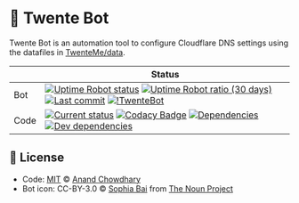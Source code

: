 # 🤖 Twente Bot

Twente Bot is an automation tool to configure Cloudflare DNS settings using the datafiles in [TwenteMe/data](https://github.com/TwenteMe/data).

| | Status |
| ----- | ----- |
| Bot | [![Uptime Robot status](https://img.shields.io/uptimerobot/status/m784285573-9438bf693d87fcbb1cd082ef)](https://stats.uptimerobot.com/m29YvtjqOg) [![Uptime Robot ratio (30 days)](https://img.shields.io/uptimerobot/ratio/m784285573-9438bf693d87fcbb1cd082ef)](https://stats.uptimerobot.com/m29YvtjqOg) [![Last commit](https://badgen.net/github/last-commit/TwenteMe/bot)](https://github.com/TwenteMe/bot/commits/master) [![!TwenteBot](https://img.shields.io/badge/github-%40TwenteBot-blue)](https://github.com/TwenteBot) |
| Code | [![Current status](https://badgen.net/github/status/TwenteMe/bot)](https://github.com/TwenteMe/bot/commits/master) [![Codacy Badge](https://img.shields.io/codacy/grade/57b85a0869834e5da6d2037fbf15db12)](https://www.codacy.com/gh/TwenteMe/botBadge_Grade) [![Dependencies](https://img.shields.io/david/TwenteMe/bot)](http://david-dm.org/TwenteMe/bot) [![Dev dependencies](https://img.shields.io/david/dev/TwenteMe/bot)](http://david-dm.org/TwenteMe/bot) |
## 📃 License

- Code: [MIT](./LICENSE) © [Anand Chowdhary](https://anandchowdhary.com)
- Bot icon: CC-BY-3.0 © [Sophia Bai](https://thenounproject.com/sophiabai) from [The Noun Project](https://thenounproject.com/search/?q=bot&i=1913796)
